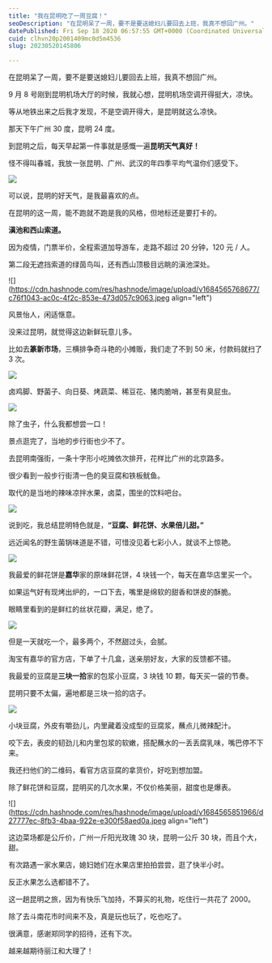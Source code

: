```yaml
---
title: "我在昆明吃了一周豆腐！"
seoDescription: "在昆明呆了一周，要不是要送媳妇儿要回去上班，我真不想回广州。"
datePublished: Fri Sep 18 2020 06:57:55 GMT+0000 (Coordinated Universal Time)
cuid: clhvn20p2001409mc0d5m4536
slug: 20230520145806

---
```


在昆明呆了一周，要不是要送媳妇儿要回去上班，我真不想回广州。

9 月 8 号刚到昆明机场大厅的时候，我就心想，昆明机场空调开得挺大，凉快。

等从地铁出来之后我才发现，不是空调开得大，是昆明就这么凉快。

那天下午广州 30 度，昆明 24 度。

到昆明之后，每天早起第一件事就是感慨一遍**昆明天气真好！**

怪不得叫春城，我放一张昆明、广州、武汉的年四季平均气温你们感受下。

![](url)

可以说，昆明的好天气，是我最喜欢的点。

在昆明的这一周，能不跑就不跑是我的风格，但地标还是要打卡的。

**滇池和西山索道。**

因为疫情，门票半价，全程索道加导游车，走路不超过 20 分钟，120 元 / 人。

第二段无遮挡索道的绿茵鸟叫，还有西山顶极目远眺的滇池深处。

![](https://cdn.hashnode.com/res/hashnode/image/upload/v1684565768677/c76f1043-ac0c-4f2c-853e-473d057c9063.jpeg align="left")

风景怡人，闲适惬意。

没来过昆明，就觉得这边新鲜玩意儿多。

比如去**篆新市场**，三横排争奇斗艳的小摊贩，我们走了不到 50 米，付款码就扫了 3 次。

![](url)

卤鸡脚、野菌子、向日葵、烤蔬菜、稀豆花、猪肉脆哨，甚至有臭屁虫。

![](url)

除了虫子，什么我都想尝一口！

景点逛完了，当地的步行街也少不了。

去昆明南强街，一条十字形小吃摊依次排开，花样比广州的北京路多。

很少看到一般步行街清一色的臭豆腐和铁板鱿鱼。

取代的是当地的辣味凉拌水果，卤菜，围坐的饮料吧台。

![](url)

说到吃，我总结昆明特色就是，**“豆腐、鲜花饼、水果倍儿甜。”**

远近闻名的野生菌锅味道是不错，可惜没见着七彩小人，就谈不上惊艳。

![](url)

我最爱的鲜花饼是**嘉华**家的原味鲜花饼，4 块钱一个，每天在嘉华店里买一个。

如果运气好有现烤出炉的，一口下去，嘴里是绵软的甜香和饼皮的酥脆。

眼睛里看到的是鲜红的丝状花瓣，满足，绝了。

![](url)

但是一天就吃一个，最多两个，不然甜过头，会腻。

淘宝有嘉华的官方店，下单了十几盒，送亲朋好友，大家的反馈都不错。

我最爱的豆腐是**三块一拾**家的包浆小豆腐，3 块钱 10 颗，每天买一袋的节奏。

昆明只要不太偏，遍地都是三块一拾的店子。

![](url)

小块豆腐，外皮有嚼劲儿，内里藏着没成型的豆腐浆，蘸点儿微辣配汁。

咬下去，表皮的韧劲儿和内里包浆的软嫩，搭配蘸水的一丢丢腐乳味，嘴巴停不下来。

我还扫他们的二维码，看官方店豆腐的拿货价，好吃到想加盟。

除了鲜花饼和豆腐，昆明买的几次水果，不仅价格美丽，甜度也是爆表。

![](https://cdn.hashnode.com/res/hashnode/image/upload/v1684565851966/d27777ec-8fb3-4baa-922e-e300f58aed0a.jpeg align="left")

这边菜场都是公斤价，广州一斤阳光玫瑰 30 块，昆明一公斤 30 块，而且个大，甜。

有次路遇一家水果店，媳妇她们在水果店里拍拍尝尝，逛了快半小时。

反正水果怎么选都错不了。

这一趟昆明之旅，因为有快乐飞加持，不算买的礼物，吃住行一共花了 2000。

除了去斗南花市时间来不及，真是玩也玩了，吃也吃了。

很满意，感谢郑同学的招待，还有下次。

越来越期待丽江和大理了！